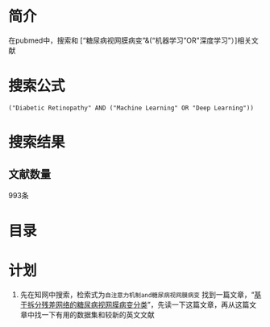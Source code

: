 # 简介
在pubmed中，搜索和 [“糖尿病视网膜病变”&(“机器学习”OR"深度学习"）]相关文献

# 搜索公式

`("Diabetic Retinopathy" AND ("Machine Learning" OR "Deep Learning"))`


# 搜索结果

## 文献数量

993条

# 目录

# 计划
1. 先在知网中搜索，检索式为`自注意力机制and糖尿病视网膜病变`
找到一篇文章，“[基于拆分残差网络的糖尿病视网膜病变分类](04文献阅读\04糖尿病视网膜病变\04知网自注意力机制and糖尿病视网膜病变\01基于拆分残差网络的糖尿病视网膜病变分类\README.md)”，先读一下这篇文章，再从这篇文章中找一下有用的数据集和较新的英文文献


